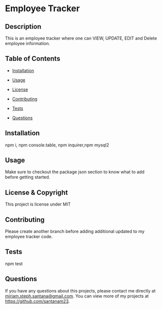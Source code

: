# Employee Tracker
  
  ## Description 
  This is an employee tracker where one can VIEW, UPDATE, EDIT and Delete employee information.
  ## Table of Contents
  * [Installation](#installation)

  * [Usage](#usage)

  * [License](#license)

  * [Contributing](#contributing)

  * [Tests](#tests)
  
  * [Questions](#questions)
  
  ## Installation 
  npm i, npm console.table, npm inquirer,npm mysql2

  ## Usage 
  Make sure to checkout the package json section to know what to add before getting started.

  ## License & Copyright
  This project is license under MIT

  ## Contributing 
  Please create another branch before adding additional updated to my employee tracker code.

  ## Tests
  npm test
  
  ## Questions
  If you have any questions about this projects, please contact me directly at miriam.steph.santana@gmail.com. You can view more of my projects at https://github.com/santanam23.
  